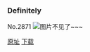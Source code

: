 ### Definitely
No.2871
![图片不见了~~~](https://imgs.xkcd.com/comics/definitely.png)

[原址](https://xkcd.com//2871) [下载](https://imgs.xkcd.com/comics/definitely.png)

